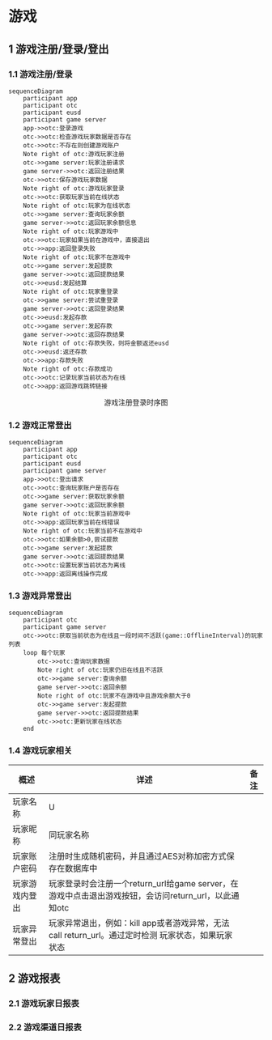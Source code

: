 # 游戏

##  1 游戏注册/登录/登出

### 1.1 游戏注册/登录

```mermaid
sequenceDiagram
    participant app
    participant otc
    participant eusd
    participant game server
    app->>otc:登录游戏
    otc->>otc:检查游戏玩家数据是否存在
    otc->>otc:不存在则创建游戏账户
    Note right of otc:游戏玩家注册
    otc->>game server:玩家注册请求
    game server->>otc:返回注册结果
    otc->>otc:保存游戏玩家数据
    Note right of otc:游戏玩家登录
    otc->>otc:获取玩家当前在线状态
    Note right of otc:玩家为在线状态
    otc->>game server:查询玩家余额
    game server->>otc:返回玩家余额信息
    Note right of otc:玩家游戏中
    otc->>otc:玩家如果当前在游戏中，直接退出
    otc->>app:返回登录失败
    Note right of otc:玩家不在游戏中
    otc->>game server:发起提款
    game server->>otc:返回提款结果
    otc->>eusd:发起结算
    Note right of otc:玩家重登录
    otc->>game server:尝试重登录
    game server->>otc:返回登录结果
    otc->>eusd:发起存款
    otc->>game server:发起存款
    game server->>otc:返回存款结果
    Note right of otc:存款失败，则将金额返还eusd
    otc->>eusd:返还存款
    otc->>app:存款失败
    Note right of otc:存款成功
    otc->>otc:记录玩家当前状态为在线
    otc->>app:返回游戏跳转链接
```
<center>游戏注册登录时序图</center>

### 1.2 游戏正常登出

```mermaid
sequenceDiagram
    participant app
    participant otc
    participant eusd
    participant game server
    app->>otc:登出请求
    otc->>otc:查询玩家账户是否存在
    otc->>game server:获取玩家余额
    game server->>otc:返回玩家余额
    Note right of otc:玩家当前游戏中
    otc->>app:返回玩家当前在线错误
    Note right of otc:玩家当前不在游戏中
    otc->>otc:如果余额>0,尝试提款
    otc->>game server:发起提款
    game server->>otc:返回提款结果
    otc->>otc:设置玩家当前状态为离线
    otc->>app:返回离线操作完成
```

### 1.3 游戏异常登出

```mermaid
sequenceDiagram
    participant otc
    participant game server
    otc->>otc:获取当前状态为在线且一段时间不活跃(game::OfflineInterval)的玩家列表
    loop 每个玩家
        otc->>otc:查询玩家数据
        Note right of otc:玩家仍旧在线且不活跃
        otc->>game server:查询余额
        game server->>otc:返回余额
        Note right of otc:玩家不在游戏中且游戏余额大于0
        otc->>game server:发起提款
        game server->>otc:返回提款结果
        otc->>otc:更新玩家在线状态
    end
```

### 1.4 游戏玩家相关

| 概述  | 详述 | 备注 |
| ---- | ---- | ---- |
|玩家名称 | U<uid> | |
| 玩家昵称 | 同玩家名称 |  |
| 玩家账户密码 |注册时生成随机密码，并且通过AES对称加密方式保存在数据库中 |  |
| 玩家游戏内登出 | 玩家登录时会注册一个return_url给game server，在游戏中点击退出游戏按钮，会访问return_url，以此通知otc |  |
| 玩家异常登出 | 玩家异常退出，例如：kill app或者游戏异常，无法call return_url。通过定时检测 玩家状态，如果玩家状态 |

## 2 游戏报表

### 2.1 游戏玩家日报表

### 2.2 游戏渠道日报表